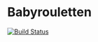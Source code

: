 # Babyrouletten
[![Build Status](https://travis-ci.org/bagvendt/babyroulette.svg?branch=master)](https://travis-ci.org/bagvendt/babyroulette)
